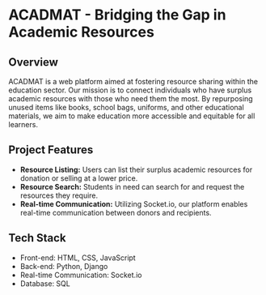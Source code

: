 # ACADMAT - Bridging the Gap in Academic Resources

## Overview
ACADMAT is a web platform aimed at fostering resource sharing within the education sector. Our mission is to connect individuals who have surplus academic resources with those who need them the most. By repurposing unused items like books, school bags, uniforms, and other educational materials, we aim to make education more accessible and equitable for all learners.

## Project Features
- **Resource Listing:** Users can list their surplus academic resources for donation or selling at a lower price.
- **Resource Search:** Students in need can search for and request the resources they require.
- **Real-time Communication:** Utilizing Socket.io, our platform enables real-time communication between donors and recipients.

## Tech Stack
- Front-end: HTML, CSS, JavaScript
- Back-end: Python, Django
- Real-time Communication: Socket.io
- Database: SQL



